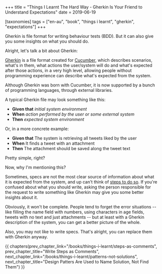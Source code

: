 +++
title = "Things I Learnt The Hard Way - Gherkin Is Your Friend to Understand Expectations"
date = 2019-06-19

[taxonomies]
tags = ["en-au", "book", "things i learnt", "gherkin", "expectations"]
+++

Gherkin is file format for writing behaviour tests (BDD). But it can also give
you some insights on what you should do.

<!-- more -->

Alright, let's talk a bit about Gherkin:

[Gherkin](https://en.wikipedia.org/wiki/Cucumber_(software)#Gherkin_language)
is a file format created for [Cucumber](https://en.wikipedia.org/wiki/Cucumber_(software)),
which describes scenarios, what's in them, what actions the user/system will
do and what's expected after those actions, in a very high level, allowing
people without programming experience can describe what's expected from the
system.

Although Gherkin was born with Cucumber, it is now supported by a bunch of
programming languages, through external libraries.

A typical Gherkin file may look something like this:

* **Given that** _initial system environment_
* **When** _action performed by the user or some external system_
* **Then** _expected system environment_

Or, in a more concrete example:

* **Given that** The system is retrieving all tweets liked by the user
* **When** It finds a tweet with an attachment
* **Then** The attachment should be saved along the tweet text

Pretty simple, right?

Now, why I'm mentioning this?

Sometimes, specs are not the most clear source of information about what it is
expected from the system, and up can't think of [steps to do
so](/books/things-i-learnt/steps-as-comments). If you're confused about what
you should write, asking the person responsible for the request to write
something like Gherkin may give you some better insights about it.

Obviously, it won't be complete. People tend to forget the error situations --
like filling the name field with numbers, using characters in age fields,
tweets with no text and just attachments -- but at least with a Gherkin
description of the system, you can get a better picture of the whole.

Also, you may not like to write specs. That's alright, you can replace them
with Gherkin anyway.

{{ chapters(prev_chapter_link="/books/things-i-learnt/steps-as-comments", prev_chapter_title="Write Steps as Comments", next_chapter_link="/books/things-i-learnt/patterns-not-solutions", next_chapter_title="Design Patters Are Used to Name Solution, Not Find Them") }}
